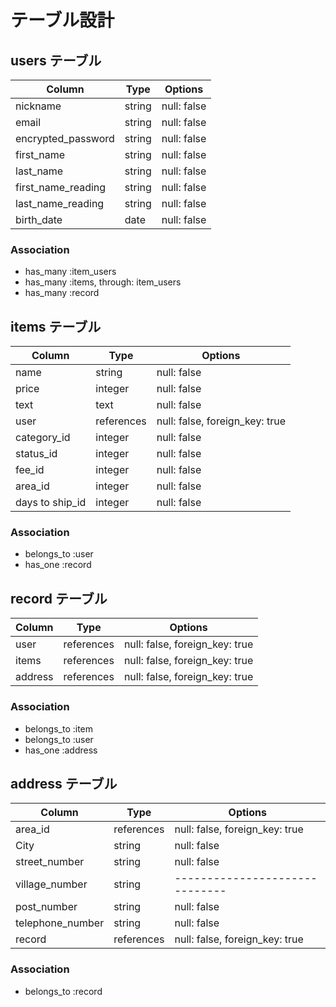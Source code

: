 # テーブル設計

## users テーブル

| Column   | Type   | Options     |
| -------- | ------ | ----------- |
| nickname | string | null: false |
| email    | string | null: false |
| encrypted_password   | string | null: false |
| first_name   | string | null: false |
| last_name   | string | null: false |
| first_name_reading   | string | null: false |
| last_name_reading   | string | null: false |
| birth_date   | date | null: false |

### Association

- has_many :item_users
- has_many :items, through: item_users
- has_many :record

## items テーブル

| Column | Type   | Options     |
| ------ | ------ | ----------- |
| name   | string | null: false |
| price   | integer | null: false |
| text   | text | null: false |
| user   | references | null: false, foreign_key: true |
| category_id | integer | null: false |
| status_id   | integer | null: false |
| fee_id   | integer | null: false |
| area_id   | integer | null: false |
| days to ship_id   | integer | null: false |

### Association

- belongs_to :user
- has_one :record

## record テーブル

| Column | Type       | Options                        |
| ------ | ---------- | ------------------------------ |
| user   | references | null: false, foreign_key: true |
| items   | references | null: false, foreign_key: true |
| address | references | null: false, foreign_key: true |

### Association

- belongs_to :item
- belongs_to :user
- has_one :address

## address テーブル

| Column  | Type       | Options                        |
| ------- | ---------- | ------------------------------ |
| area_id   | references | null: false, foreign_key: true |
| City | string     |    null: false                  |
| street_number | string     |    null: false          |
| village_number | string     |  ------------------------------  |
| post_number | string     |    null: false                  |
| telephone_number | string     |    null: false                  |
| record   | references | null: false, foreign_key: true |

### Association

- belongs_to :record